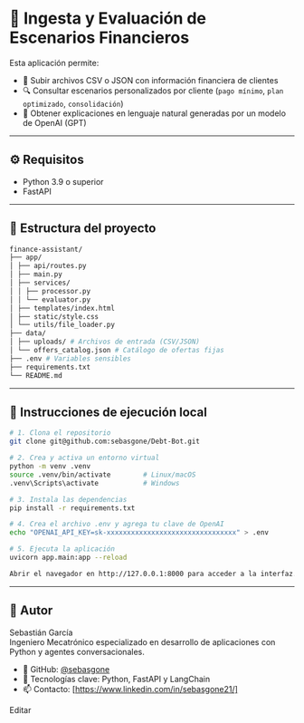 # 🧩 Ingesta y Evaluación de Escenarios Financieros

Esta aplicación permite:

- 📂 Subir archivos CSV o JSON con información financiera de clientes
- 🔍 Consultar escenarios personalizados por cliente (`pago mínimo`, `plan optimizado`, `consolidación`)
- 🧠 Obtener explicaciones en lenguaje natural generadas por un modelo de OpenAI (GPT)

---

## ⚙️ Requisitos

- Python 3.9 o superior
- FastAPI

---

## 📁 Estructura del proyecto

```bash
finance-assistant/
├── app/
│ ├── api/routes.py
│ ├── main.py
│ ├── services/
│ │ ├── processor.py
│ │ └── evaluator.py
│ ├── templates/index.html
│ ├── static/style.css
│ └── utils/file_loader.py
├── data/
│ ├── uploads/ # Archivos de entrada (CSV/JSON)
│ └── offers_catalog.json # Catálogo de ofertas fijas
├── .env # Variables sensibles
├── requirements.txt
└── README.md

```

---

## 🚀 Instrucciones de ejecución local

```bash
# 1. Clona el repositorio
git clone git@github.com:sebasgone/Debt-Bot.git

# 2. Crea y activa un entorno virtual
python -m venv .venv
source .venv/bin/activate        # Linux/macOS
.venv\Scripts\activate           # Windows

# 3. Instala las dependencias
pip install -r requirements.txt

# 4. Crea el archivo .env y agrega tu clave de OpenAI
echo "OPENAI_API_KEY=sk-xxxxxxxxxxxxxxxxxxxxxxxxxxxxxxxx" > .env

# 5. Ejecuta la aplicación
uvicorn app.main:app --reload

Abrir el navegador en http://127.0.0.1:8000 para acceder a la interfaz.

```
---

## 👤 Autor

Sebastián García  
Ingeniero Mecatrónico especializado en desarrollo de aplicaciones con Python y agentes conversacionales.

- 💼 GitHub: [@sebasgone](https://github.com/sebasgone)
- 🧠 Tecnologías clave: Python, FastAPI y LangChain
- 📫 Contacto: [https://www.linkedin.com/in/sebasgone21/]



Editar

